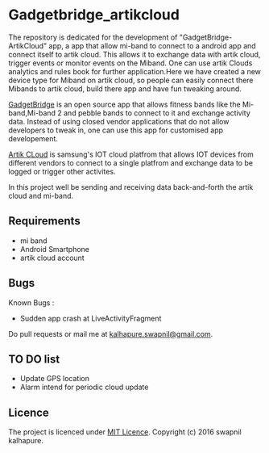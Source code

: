 # Gadgetbridge_artikcloud

The repository is dedicated for the development of "GadgetBridge-ArtikCloud" app, a app that allow mi-band to connect to a android app and connect itself to artik cloud. This allows it to exchange data with artik cloud, trigger events or monitor events on the Miband. One can use artik Clouds analytics and rules book for further application.Here we have created a new device type for Miband on artik cloud, so people can easily connect there Mibands to artik cloud, build there app and have fun tweaking around. 

[GadgetBridge](https://f-droid.org/repository/browse/?fdid=nodomain.freeyourgadget.gadgetbridge) is an open source app that allows fitness bands like the Mi-band,Mi-band 2 and pebble bands to connect to it and exchange activity data. Instead of using closed vendor applications that do not allow developers to tweak in, one can use this app for customised app developement. 

[Artik CLoud](https://artik.cloud/) is samsung's IOT cloud platfrom that allows IOT devices from different vendors to connect to a single platfrom and exchange data to be logged or trigger other activites. 

In this project well be sending and receiving data back-and-forth the artik cloud and mi-band.

## Requirements 

* mi band
* Android Smartphone 
* artik cloud account

## Bugs

Known Bugs :
* Sudden app crash at LiveActivityFragment

Do pull requests or mail me at [kalhapure.swapnil@gmail.com](kalhapure.swapnil@gmail.com).

## TO DO list
* Update GPS location 
* Alarm intend for periodic cloud update

## Licence 

The project is licenced under [MIT Licence](https://github.com/scifiswapnil/gadgetbridge_artikcloud/blob/master/LICENSE).
Copyright (c) 2016 swapnil kalhapure.
